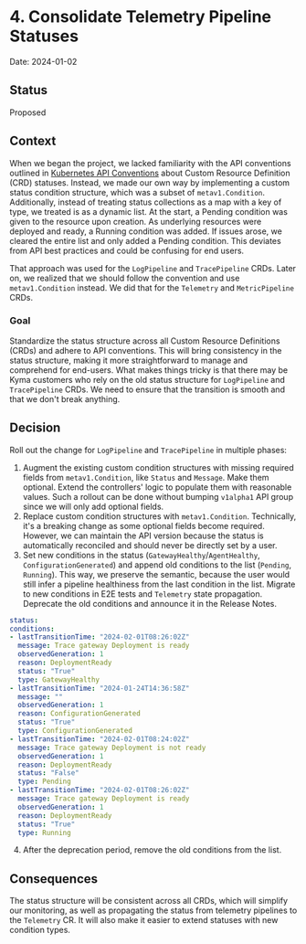 # 4. Consolidate Telemetry Pipeline Statuses

Date: 2024-01-02

## Status

Proposed

## Context

When we began the project, we lacked familiarity with the API conventions outlined in [Kubernetes API Conventions](https://github.com/kubernetes/community/blob/master/contributors/devel/sig-architecture/api-conventions.md#typical-status-properties) about Custom Resource Definition (CRD) statuses.
Instead, we made our own way by implementing a custom status condition structure, which was a subset of `metav1.Condition`.
Additionally, instead of treating status collections as a map with a key of type, we treated is as a dynamic list. At the start, a Pending condition was given to the resource upon creation. As underlying resources were deployed and ready, a Running condition was added. If issues arose, we cleared the entire list and only added a Pending condition. This deviates from API best practices and could be confusing for end users.

That approach was used for the `LogPipeline` and `TracePipeline` CRDs. Later on, we realized that we should follow the convention and use `metav1.Condition` instead. We did that for the `Telemetry` and `MetricPipeline` CRDs.

### Goal

Standardize the status structure across all Custom Resource Definitions (CRDs) and adhere to API conventions. This will bring consistency in the status structure, making it more straightforward to manage and comprehend for end-users.
What makes things tricky is that there may be Kyma customers who rely on the old status structure for `LogPipeline` and `TracePipeline` CRDs. We need to ensure that the transition is smooth and that we don't break anything.

## Decision

Roll out the change for `LogPipeline` and `TracePipeline` in multiple phases:
1. Augment the existing custom condition structures with missing required fields from `metav1.Condition`, like `Status` and `Message`. Make them optional. Extend the controllers' logic to populate them with reasonable values. Such a rollout can be done without bumping `v1alpha1` API group since we will only add optional fields.
2. Replace custom condition structures with `metav1.Condition`. Technically, it's a breaking change as some optional fields become required. However, we can maintain the API version because the status is automatically reconciled and should never be directly set by a user.
3. Set new conditions in the status (`GatewayHealthy`/`AgentHealthy`, `ConfigurationGenerated`) and append old conditions to the list (`Pending`, `Running`). This way, we preserve the semantic, because the user would still infer a pipeline healthiness from the last condition in the list. Migrate to new conditions in E2E tests and `Telemetry` state propagation. Deprecate the old conditions and announce it in the Release Notes.
  ```yaml
status:
  conditions:
  - lastTransitionTime: "2024-02-01T08:26:02Z"
    message: Trace gateway Deployment is ready
    observedGeneration: 1
    reason: DeploymentReady
    status: "True"
    type: GatewayHealthy
  - lastTransitionTime: "2024-01-24T14:36:58Z"
    message: ""
    observedGeneration: 1
    reason: ConfigurationGenerated
    status: "True"
    type: ConfigurationGenerated
  - lastTransitionTime: "2024-02-01T08:24:02Z"
    message: Trace gateway Deployment is not ready
    observedGeneration: 1
    reason: DeploymentReady
    status: "False"
    type: Pending
  - lastTransitionTime: "2024-02-01T08:26:02Z"
    message: Trace gateway Deployment is ready
    observedGeneration: 1
    reason: DeploymentReady
    status: "True"
    type: Running
  ```
4. After the deprecation period, remove the old conditions from the list.

## Consequences

The status structure will be consistent across all CRDs, which will simplify our monitoring, as well as propagating the status from telemetry pipelines to the `Telemetry` CR. 
It will also make it easier to extend statuses with new condition types.

